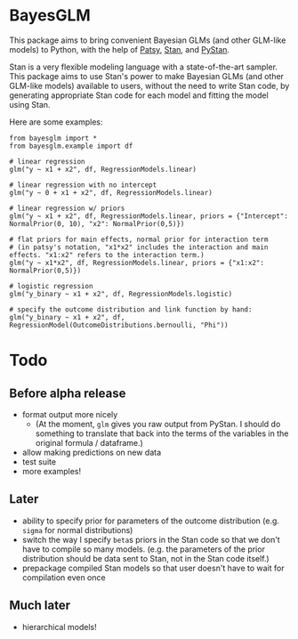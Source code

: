 # BayesGLM

This package aims to bring convenient Bayesian GLMs (and other GLM-like models) to Python, with the help of [Patsy](https://patsy.readthedocs.org/en/latest/), [Stan](http://mc-stan.org/), and [PyStan](https://pystan.readthedocs.org/en/latest/).

Stan is a very flexible modeling language with a state-of-the-art sampler. This package aims to use Stan's power to make Bayesian GLMs (and other GLM-like models) available to users, without the need to write Stan code, by generating appropriate Stan code for each model and fitting the model using Stan.

Here are some examples:

```
from bayesglm import *
from bayesglm.example import df

# linear regression
glm("y ~ x1 + x2", df, RegressionModels.linear)

# linear regression with no intercept
glm("y ~ 0 + x1 + x2", df, RegressionModels.linear)

# linear regression w/ priors
glm("y ~ x1 + x2", df, RegressionModels.linear, priors = {"Intercept": NormalPrior(0, 10), "x2": NormalPrior(0,5)})

# flat priors for main effects, normal prior for interaction term
# (in patsy's notation, "x1*x2" includes the interaction and main effects. "x1:x2" refers to the interaction term.)
glm("y ~ x1*x2", df, RegressionModels.linear, priors = {"x1:x2": NormalPrior(0,5)})

# logistic regression
glm("y_binary ~ x1 + x2", df, RegressionModels.logistic)

# specify the outcome distribution and link function by hand:
glm("y_binary ~ x1 + x2", df, RegressionModel(OutcomeDistributions.bernoulli, "Phi"))
```

# Todo

## Before alpha release

- format output more nicely
	+ (At the moment, `glm` gives you raw output from PyStan. I should do something to translate that back into the terms of the variables in the original formula / dataframe.)
- allow making predictions on new data
- test suite
- more examples!

## Later

- ability to specify prior for parameters of the outcome distribution (e.g. `sigma` for normal distributions)
- switch the way I specify `beta`s priors in the Stan code so that we don't have to compile so many models. (e.g. the parameters of the prior distribution should be data sent to Stan, not in the Stan code itself.)
- prepackage compiled Stan models so that user doesn't have to wait for compilation even once

## Much later

- hierarchical models!
